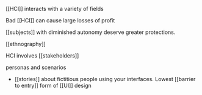 [[HCI]] interacts with a variety of fields

Bad [[HCI]] can cause large losses of profit

[[subjects]] with diminished autonomy deserve greater protections.

[[ethnography]]

HCI involves [[stakeholders]]

personas and scenarios
 - [[stories]] about fictitious people using your interfaces. Lowest [[barrier to entry]] form of [[UI]] design
